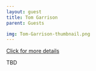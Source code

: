 ```yaml
---
layout: guest
title: Tom Garrison
parent: Guests

img: Tom-Garrison-thumbnail.png
---
```




<div class="badge-base LI-profile-badge" data-locale="en_US" data-size="medium" data-theme="light" data-type="VERTICAL" data-vanity="tom-garrison-93209771" data-version="v1"><a class="badge-base__link LI-simple-link" href="https://www.linkedin.com/in/tom-garrison-93209771?trk=profile-badge">Click for more details</a></div>


TBD
